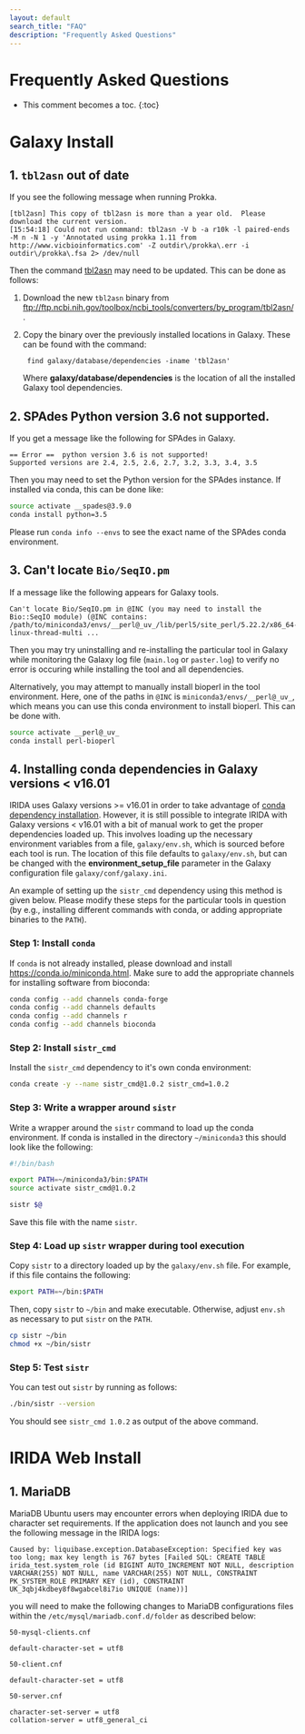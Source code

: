 ```yaml
---
layout: default
search_title: "FAQ"
description: "Frequently Asked Questions"
---
```


# Frequently Asked Questions

* This comment becomes a toc.
{:toc}

# Galaxy Install

## 1. `tbl2asn` out of date

If you see the following message when running Prokka.

```
[tbl2asn] This copy of tbl2asn is more than a year old.  Please download the current version.
[15:54:18] Could not run command: tbl2asn -V b -a r10k -l paired-ends -M n -N 1 -y 'Annotated using prokka 1.11 from http://www.vicbioinformatics.com' -Z outdir\/prokka\.err -i outdir\/prokka\.fsa 2> /dev/null
```

Then the command [tbl2asn](//www.ncbi.nlm.nih.gov/genbank/tbl2asn2/) may need to be updated.  This can be done as follows:

1. Download the new `tbl2asn` binary from <ftp://ftp.ncbi.nih.gov/toolbox/ncbi_tools/converters/by_program/tbl2asn/>.
2. Copy the binary over the previously installed locations in Galaxy.  These can be found with the command:

        find galaxy/database/dependencies -iname 'tbl2asn'

    Where **galaxy/database/dependencies** is the location of all the installed Galaxy tool dependencies.

## 2. SPAdes Python version 3.6 not supported.

If you get a message like the following for SPAdes in Galaxy.

```
== Error ==  python version 3.6 is not supported!
Supported versions are 2.4, 2.5, 2.6, 2.7, 3.2, 3.3, 3.4, 3.5
```

Then you may need to set the Python version for the SPAdes instance.  If installed via conda, this can be done like:

```bash
source activate __spades@3.9.0
conda install python=3.5
```

Please run `conda info --envs` to see the exact name of the SPAdes conda environment.

## 3. Can't locate `Bio/SeqIO.pm`

If a message like the following appears for Galaxy tools.

```
Can't locate Bio/SeqIO.pm in @INC (you may need to install the Bio::SeqIO module) (@INC contains: /path/to/miniconda3/envs/__perl@_uv_/lib/perl5/site_perl/5.22.2/x86_64-linux-thread-multi ...
```

Then you may try uninstalling and re-installing the particular tool in Galaxy while monitoring the Galaxy log file (`main.log` or `paster.log`) to verify no error is occuring while installing the tool and all dependencies.

Alternatively, you may attempt to manually install bioperl in the tool environment.  Here, one of the paths in `@INC` is `miniconda3/envs/__perl@_uv_`, which means you can use this conda environment to install bioperl.  This can be done with.

```bash
source activate __perl@_uv_
conda install perl-bioperl
```

## 4. Installing conda dependencies in Galaxy versions < v16.01

IRIDA uses Galaxy versions >= v16.01 in order to take advantage of [conda dependency installation](https://docs.galaxyproject.org/en/master/admin/conda_faq.html).  However, it is still possible to integrate IRIDA with Galaxy versions < v16.01 with a bit of manual work to get the proper dependencies loaded up.  This involves loading up the necessary environment variables from a file, `galaxy/env.sh`, which is sourced before each tool is run.  The location of this file defaults to `galaxy/env.sh`, but can be changed with the **environment_setup_file** parameter in the Galaxy configuration file `galaxy/conf/galaxy.ini`.

An example of setting up the `sistr_cmd` dependency using this method is given below.  Please modify these steps for the particular tools in question (by e.g., installing different commands with conda, or adding appropriate binaries to the `PATH`).

### Step 1: Install `conda`

If `conda` is not already installed, please download and install <https://conda.io/miniconda.html>. Make sure to add the appropriate channels for installing software from bioconda:

```bash
conda config --add channels conda-forge
conda config --add channels defaults
conda config --add channels r
conda config --add channels bioconda
```

### Step 2: Install `sistr_cmd`

Install the `sistr_cmd` dependency to it's own conda environment:

```bash
conda create -y --name sistr_cmd@1.0.2 sistr_cmd=1.0.2
```

### Step 3: Write a wrapper around `sistr`

Write a wrapper around the `sistr` command to load up the conda environment.  If conda is installed in the directory `~/miniconda3` this should look like the following:

```bash
#!/bin/bash

export PATH=~/miniconda3/bin:$PATH
source activate sistr_cmd@1.0.2

sistr $@
```

Save this file with the name `sistr`.

### Step 4: Load up `sistr` wrapper during tool execution

Copy `sistr` to a directory loaded up by the `galaxy/env.sh` file.  For example, if this file contains the following:

```bash
export PATH=~/bin:$PATH
```

Then, copy `sistr` to `~/bin` and make executable.  Otherwise, adjust `env.sh` as necessary to put `sistr` on the `PATH`.

```bash
cp sistr ~/bin
chmod +x ~/bin/sistr
```

### Step 5: Test `sistr`

You can test out `sistr` by running as follows:

```bash
./bin/sistr --version
```

You should see `sistr_cmd 1.0.2` as output of the above command.

# IRIDA Web Install

## 1. MariaDB

MariaDB Ubuntu users may encounter errors when deploying IRIDA due to character set requirements. If the application does not launch and you see the following message in the IRIDA logs: 
```
Caused by: liquibase.exception.DatabaseException: Specified key was too long; max key length is 767 bytes [Failed SQL: CREATE TABLE irida_test.system_role (id BIGINT AUTO_INCREMENT NOT NULL, description VARCHAR(255) NOT NULL, name VARCHAR(255) NOT NULL, CONSTRAINT PK_SYSTEM_ROLE PRIMARY KEY (id), CONSTRAINT UK_3qbj4kdbey8f8wgabcel8i7io UNIQUE (name))]
```

you will need to make the following changes to MariaDB configurations files within the `/etc/mysql/mariadb.conf.d/folder` as described below:

`50-mysql-clients.cnf`

```
default-character-set = utf8
```
`50-client.cnf`
```
default-character-set = utf8
```
`50-server.cnf`
```
character-set-server = utf8
collation-server = utf8_general_ci
```
